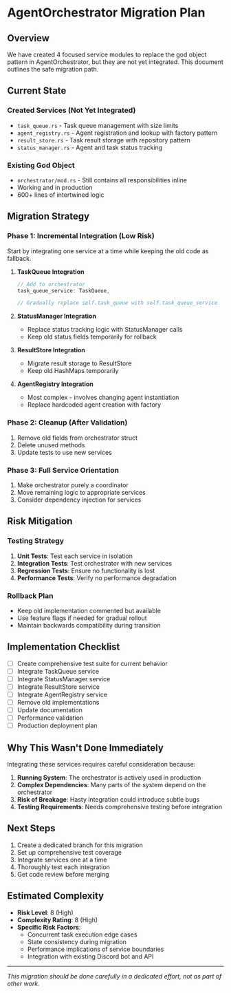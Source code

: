 # AgentOrchestrator Migration Plan

## Overview

We have created 4 focused service modules to replace the god object pattern in AgentOrchestrator, but they are not yet integrated. This document outlines the safe migration path.

## Current State

### Created Services (Not Yet Integrated)

- `task_queue.rs` - Task queue management with size limits
- `agent_registry.rs` - Agent registration and lookup with factory pattern  
- `result_store.rs` - Task result storage with repository pattern
- `status_manager.rs` - Agent and task status tracking

### Existing God Object

- `orchestrator/mod.rs` - Still contains all responsibilities inline
- Working and in production
- 600+ lines of intertwined logic

## Migration Strategy

### Phase 1: Incremental Integration (Low Risk)

Start by integrating one service at a time while keeping the old code as fallback.

1. **TaskQueue Integration**

   ```rust
   // Add to orchestrator
   task_queue_service: TaskQueue,
   
   // Gradually replace self.task_queue with self.task_queue_service
   ```

2. **StatusManager Integration**  
   - Replace status tracking logic with StatusManager calls
   - Keep old status fields temporarily for rollback

3. **ResultStore Integration**
   - Migrate result storage to ResultStore
   - Keep old HashMaps temporarily

4. **AgentRegistry Integration**
   - Most complex - involves changing agent instantiation
   - Replace hardcoded agent creation with factory

### Phase 2: Cleanup (After Validation)

1. Remove old fields from orchestrator struct
2. Delete unused methods
3. Update tests to use new services

### Phase 3: Full Service Orientation

1. Make orchestrator purely a coordinator
2. Move remaining logic to appropriate services
3. Consider dependency injection for services

## Risk Mitigation

### Testing Strategy

1. **Unit Tests**: Test each service in isolation
2. **Integration Tests**: Test orchestrator with new services
3. **Regression Tests**: Ensure no functionality is lost
4. **Performance Tests**: Verify no performance degradation

### Rollback Plan

- Keep old implementation commented but available
- Use feature flags if needed for gradual rollout
- Maintain backwards compatibility during transition

## Implementation Checklist

- [ ] Create comprehensive test suite for current behavior
- [ ] Integrate TaskQueue service
- [ ] Integrate StatusManager service  
- [ ] Integrate ResultStore service
- [ ] Integrate AgentRegistry service
- [ ] Remove old implementations
- [ ] Update documentation
- [ ] Performance validation
- [ ] Production deployment plan

## Why This Wasn't Done Immediately

Integrating these services requires careful consideration because:

1. **Running System**: The orchestrator is actively used in production
2. **Complex Dependencies**: Many parts of the system depend on the orchestrator
3. **Risk of Breakage**: Hasty integration could introduce subtle bugs
4. **Testing Requirements**: Needs comprehensive testing before integration

## Next Steps

1. Create a dedicated branch for this migration
2. Set up comprehensive test coverage
3. Integrate services one at a time
4. Thoroughly test each integration
5. Get code review before merging

## Estimated Complexity

- **Risk Level**: 8 (High)
- **Complexity Rating**: 8 (High)
- **Specific Risk Factors**:
  - Concurrent task execution edge cases
  - State consistency during migration
  - Performance implications of service boundaries
  - Integration with existing Discord bot and API

---

*This migration should be done carefully in a dedicated effort, not as part of other work.*
